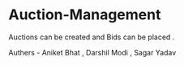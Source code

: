 # Auction-Management
Auctions can be created and Bids can be placed . 

Authers -
Aniket Bhat ,
Darshil Modi , 
Sagar Yadav
